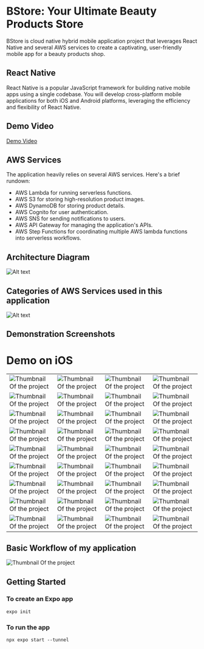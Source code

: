 # BStore: Your Ultimate Beauty Products Store


BStore is cloud native hybrid mobile application project that leverages React Native and several AWS services to create a captivating, user-friendly mobile app for a beauty products shop.

## React Native
React Native is a popular JavaScript framework for building native mobile apps using a single codebase. You will develop cross-platform mobile applications for both iOS and Android platforms, leveraging the efficiency and flexibility of React Native.

## Demo Video
[Demo Video](https://drive.google.com/file/d/1UhetrT4QObIRJGgQIatmlh3aJZUU_C-f/view?usp=sharing)

## AWS Services
The application heavily relies on several AWS services. Here's a brief rundown:

- AWS Lambda for running serverless functions.
- AWS S3 for storing high-resolution product images.
- AWS DynamoDB for storing product details.
- AWS Cognito for user authentication.
- AWS SNS for sending notifications to users.
- AWS API Gateway for managing the application's APIs.
- AWS Step Functions for coordinating multiple AWS lambda functions into serverless workflows.

## Architecture Diagram

![Alt text](architecture.png)

## Categories of AWS Services used in this application
![Alt text](./Screenshots/UsedServices.png)


## Demonstration Screenshots

# Demo on iOS

|   |   |   |   |
|---|---|---|---|
| ![Thumbnail Of the project](./Screenshots/1.jpg) | ![Thumbnail Of the project](./Screenshots/2.jpg) | ![Thumbnail Of the project](./Screenshots/3.jpg) | ![Thumbnail Of the project](./Screenshots/4.jpg) |
| ![Thumbnail Of the project](./Screenshots/5.jpg) | ![Thumbnail Of the project](./Screenshots/6.jpg) | ![Thumbnail Of the project](./Screenshots/7.jpg) | ![Thumbnail Of the project](./Screenshots/8.jpg) |
| ![Thumbnail Of the project](./Screenshots/9.jpg) | ![Thumbnail Of the project](./Screenshots/10.jpg) | ![Thumbnail Of the project](./Screenshots/11.jpg) | ![Thumbnail Of the project](./Screenshots/12.jpg) |
| ![Thumbnail Of the project](./Screenshots/13.jpg) | ![Thumbnail Of the project](./Screenshots/14.jpg) | ![Thumbnail Of the project](./Screenshots/15.jpg) | ![Thumbnail Of the project](./Screenshots/16.jpg) |
| ![Thumbnail Of the project](./Screenshots/17.jpg) | ![Thumbnail Of the project](./Screenshots/18.jpg) | ![Thumbnail Of the project](./Screenshots/19.jpg) | ![Thumbnail Of the project](./Screenshots/20.jpg) |
| ![Thumbnail Of the project](./Screenshots/21.jpg) | ![Thumbnail Of the project](./Screenshots/22.jpg) | ![Thumbnail Of the project](./Screenshots/23.jpg) | ![Thumbnail Of the project](./Screenshots/24.jpg) |
| ![Thumbnail Of the project](./Screenshots/25.jpg) | ![Thumbnail Of the project](./Screenshots/26.jpg) | ![Thumbnail Of the project](./Screenshots/27.jpg) | ![Thumbnail Of the project](./Screenshots/28.jpg) |
| ![Thumbnail Of the project](./Screenshots/29.jpg) | ![Thumbnail Of the project](./Screenshots/30.jpg) | ![Thumbnail Of the project](./Screenshots/31.jpg) | ![Thumbnail Of the project](./Screenshots/32.jpg) |
| ![Thumbnail Of the project](./Screenshots/33.jpg) | ![Thumbnail Of the project](./Screenshots/34.jpg) | ![Thumbnail Of the project](./Screenshots/35.jpg) | ![Thumbnail Of the project](./Screenshots/36.jpg) |


## Basic Workflow of my application

![Thumbnail Of the project](./Screenshots/workflow.png)

## Getting Started

### To create an Expo app

```bash
expo init
```
### To run the app
```
npx expo start --tunnel
